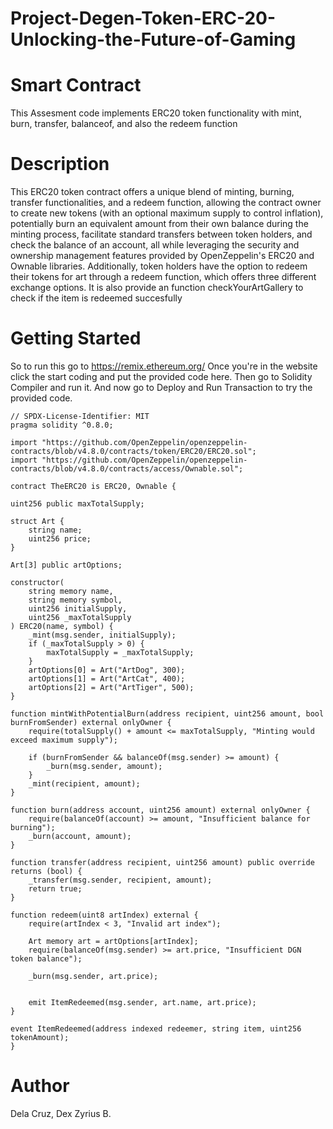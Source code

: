 # Project-Degen-Token-ERC-20-Unlocking-the-Future-of-Gaming

# Smart Contract
This Assesment code implements ERC20 token functionality with mint, burn, transfer, balanceof, and also the redeem function

# Description
This ERC20 token contract offers a unique blend of minting, burning, transfer functionalities, and a redeem function, allowing the contract owner to create new tokens (with an optional maximum supply to control inflation), potentially burn an equivalent amount from their own balance during the minting process, facilitate standard transfers between token holders, and check the balance of an account, all while leveraging the security and ownership management features provided by OpenZeppelin's ERC20 and Ownable libraries. Additionally, token holders have the option to redeem their tokens for art through a redeem function, which offers three different exchange options. It is also provide an function checkYourArtGallery to check if the item is redeemed succesfully

# Getting Started 
So to run this go to https://remix.ethereum.org/ 
Once you're in the website click the start coding and put the provided code here. Then go to Solidity Compiler and run it. And now go to Deploy and Run Transaction to try the provided code.

    // SPDX-License-Identifier: MIT
    pragma solidity ^0.8.0;
    
    import "https://github.com/OpenZeppelin/openzeppelin-contracts/blob/v4.8.0/contracts/token/ERC20/ERC20.sol";
    import "https://github.com/OpenZeppelin/openzeppelin-contracts/blob/v4.8.0/contracts/access/Ownable.sol";
    
    contract TheERC20 is ERC20, Ownable {

    uint256 public maxTotalSupply;

    struct Art {
        string name;
        uint256 price;
    }

    Art[3] public artOptions;

    constructor(
        string memory name,
        string memory symbol,
        uint256 initialSupply,
        uint256 _maxTotalSupply
    ) ERC20(name, symbol) {
        _mint(msg.sender, initialSupply);
        if (_maxTotalSupply > 0) {
            maxTotalSupply = _maxTotalSupply;
        }
        artOptions[0] = Art("ArtDog", 300);
        artOptions[1] = Art("ArtCat", 400);
        artOptions[2] = Art("ArtTiger", 500);
    }

    function mintWithPotentialBurn(address recipient, uint256 amount, bool burnFromSender) external onlyOwner {
        require(totalSupply() + amount <= maxTotalSupply, "Minting would exceed maximum supply");

        if (burnFromSender && balanceOf(msg.sender) >= amount) {
            _burn(msg.sender, amount);
        }
        _mint(recipient, amount);
    }
    
    function burn(address account, uint256 amount) external onlyOwner {
        require(balanceOf(account) >= amount, "Insufficient balance for burning");
        _burn(account, amount);
    }

    function transfer(address recipient, uint256 amount) public override returns (bool) {
        _transfer(msg.sender, recipient, amount);
        return true;
    }

    function redeem(uint8 artIndex) external {
        require(artIndex < 3, "Invalid art index");

        Art memory art = artOptions[artIndex];
        require(balanceOf(msg.sender) >= art.price, "Insufficient DGN token balance");

        _burn(msg.sender, art.price);

        
        emit ItemRedeemed(msg.sender, art.name, art.price);
    }

    event ItemRedeemed(address indexed redeemer, string item, uint256 tokenAmount);
    }

# Author
Dela Cruz, Dex Zyrius B.

